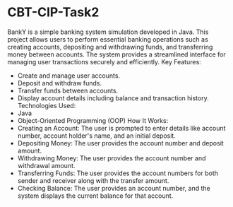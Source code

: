 # CBT-CIP-Task2
BankY is a simple banking system simulation developed in Java. 
This project allows users to perform essential banking operations such as creating accounts, depositing and withdrawing funds, and transferring money between accounts. 
The system provides a streamlined interface for managing user transactions securely and efficiently.
Key Features:
* Create and manage user accounts.
* Deposit and withdraw funds.
* Transfer funds between accounts.
* Display account details including balance and transaction history.
Technologies Used:
* Java
* Object-Oriented Programming (OOP)
How It Works:
* Creating an Account: The user is prompted to enter details like account number, account holder's name, and an initial deposit.
* Depositing Money: The user provides the account number and deposit amount.
* Withdrawing Money: The user provides the account number and withdrawal amount.
* Transferring Funds: The user provides the account numbers for both sender and receiver along with the transfer amount.
* Checking Balance: The user provides an account number, and the system displays the current balance for that account.
